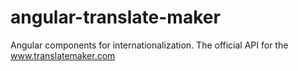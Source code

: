 # angular-translate-maker
Angular components for internationalization. The official API for the www.translatemaker.com

